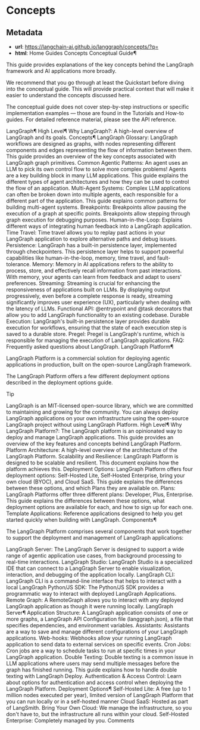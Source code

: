 # Concepts



## Metadata

- **url**: https://langchain-ai.github.io/langgraph/concepts/?q=
- **html**: Home
Guides
Concepts
Conceptual Guide¶

This guide provides explanations of the key concepts behind the LangGraph framework and AI applications more broadly.

We recommend that you go through at least the Quickstart before diving into the conceptual guide. This will provide practical context that will make it easier to understand the concepts discussed here.

The conceptual guide does not cover step-by-step instructions or specific implementation examples — those are found in the Tutorials and How-to guides. For detailed reference material, please see the API reference.

LangGraph¶
High Level¶
Why LangGraph?: A high-level overview of LangGraph and its goals.
Concepts¶
LangGraph Glossary: LangGraph workflows are designed as graphs, with nodes representing different components and edges representing the flow of information between them. This guide provides an overview of the key concepts associated with LangGraph graph primitives.
Common Agentic Patterns: An agent uses an LLM to pick its own control flow to solve more complex problems! Agents are a key building block in many LLM applications. This guide explains the different types of agent architectures and how they can be used to control the flow of an application.
Multi-Agent Systems: Complex LLM applications can often be broken down into multiple agents, each responsible for a different part of the application. This guide explains common patterns for building multi-agent systems.
Breakpoints: Breakpoints allow pausing the execution of a graph at specific points. Breakpoints allow stepping through graph execution for debugging purposes.
Human-in-the-Loop: Explains different ways of integrating human feedback into a LangGraph application.
Time Travel: Time travel allows you to replay past actions in your LangGraph application to explore alternative paths and debug issues.
Persistence: LangGraph has a built-in persistence layer, implemented through checkpointers. This persistence layer helps to support powerful capabilities like human-in-the-loop, memory, time travel, and fault-tolerance.
Memory: Memory in AI applications refers to the ability to process, store, and effectively recall information from past interactions. With memory, your agents can learn from feedback and adapt to users' preferences.
Streaming: Streaming is crucial for enhancing the responsiveness of applications built on LLMs. By displaying output progressively, even before a complete response is ready, streaming significantly improves user experience (UX), particularly when dealing with the latency of LLMs.
Functional API: @entrypoint and @task decorators that allow you to add LangGraph functionality to an existing codebase.
Durable Execution: LangGraph's built-in persistence layer provides durable execution for workflows, ensuring that the state of each execution step is saved to a durable store.
Pregel: Pregel is LangGraph's runtime, which is responsible for managing the execution of LangGraph applications.
FAQ: Frequently asked questions about LangGraph.
LangGraph Platform¶

LangGraph Platform is a commercial solution for deploying agentic applications in production, built on the open-source LangGraph framework.

The LangGraph Platform offers a few different deployment options described in the deployment options guide.

Tip

LangGraph is an MIT-licensed open-source library, which we are committed to maintaining and growing for the community.
You can always deploy LangGraph applications on your own infrastructure using the open-source LangGraph project without using LangGraph Platform.
High Level¶
Why LangGraph Platform?: The LangGraph platform is an opinionated way to deploy and manage LangGraph applications. This guide provides an overview of the key features and concepts behind LangGraph Platform.
Platform Architecture: A high-level overview of the architecture of the LangGraph Platform.
Scalability and Resilience: LangGraph Platform is designed to be scalable and resilient. This document explains how the platform achieves this.
Deployment Options: LangGraph Platform offers four deployment options: Self-Hosted Lite, Self-Hosted Enterprise, bring your own cloud (BYOC), and Cloud SaaS. This guide explains the differences between these options, and which Plans they are available on.
Plans: LangGraph Platforms offer three different plans: Developer, Plus, Enterprise. This guide explains the differences between these options, what deployment options are available for each, and how to sign up for each one.
Template Applications: Reference applications designed to help you get started quickly when building with LangGraph.
Components¶

The LangGraph Platform comprises several components that work together to support the deployment and management of LangGraph applications:

LangGraph Server: The LangGraph Server is designed to support a wide range of agentic application use cases, from background processing to real-time interactions.
LangGraph Studio: LangGraph Studio is a specialized IDE that can connect to a LangGraph Server to enable visualization, interaction, and debugging of the application locally.
LangGraph CLI: LangGraph CLI is a command-line interface that helps to interact with a local LangGraph
Python/JS SDK: The Python/JS SDK provides a programmatic way to interact with deployed LangGraph Applications.
Remote Graph: A RemoteGraph allows you to interact with any deployed LangGraph application as though it were running locally.
LangGraph Server¶
Application Structure: A LangGraph application consists of one or more graphs, a LangGraph API Configuration file (langgraph.json), a file that specifies dependencies, and environment variables.
Assistants: Assistants are a way to save and manage different configurations of your LangGraph applications.
Web-hooks: Webhooks allow your running LangGraph application to send data to external services on specific events.
Cron Jobs: Cron jobs are a way to schedule tasks to run at specific times in your LangGraph application.
Double Texting: Double texting is a common issue in LLM applications where users may send multiple messages before the graph has finished running. This guide explains how to handle double texting with LangGraph Deploy.
Authentication & Access Control: Learn about options for authentication and access control when deploying the LangGraph Platform.
Deployment Options¶
Self-Hosted Lite: A free (up to 1 million nodes executed per year), limited version of LangGraph Platform that you can run locally or in a self-hosted manner
Cloud SaaS: Hosted as part of LangSmith.
Bring Your Own Cloud: We manage the infrastructure, so you don't have to, but the infrastructure all runs within your cloud.
Self-Hosted Enterprise: Completely managed by you.
Comments
